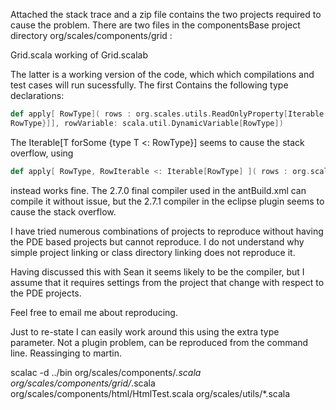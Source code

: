 Attached the stack trace and a zip file contains the two projects required to cause the problem.  There are two files in the componentsBase project directory org/scales/components/grid :  

Grid.scala
working of Grid.scalab

The latter is a working version of the code, which which compilations and test cases will run sucessfully.  The first Contains the following type declarations:
```scala
def apply[ RowType]( rows : org.scales.utils.ReadOnlyProperty[Iterable[T forSome {type T <:
RowType}]], rowVariable: scala.util.DynamicVariable[RowType]) 
```
The Iterable[T forSome {type T <: RowType}] seems to cause the stack overflow, using 
```scala
def apply[ RowType, RowIterable <: Iterable[RowType] ]( rows : org.scales.utils.ReadOnlyProperty[RowIterable], rowVariable: scala.util.DynamicVariable[RowType]) 
```
instead works fine.  The 2.7.0 final compiler used in the antBuild.xml can compile it without issue, but the 2.7.1 compiler in the eclipse plugin seems to cause the stack overflow.

I have tried numerous combinations of projects to reproduce without having the PDE based projects but cannot reproduce.  I do not understand why simple project linking or class directory linking does not reproduce it.

Having discussed this with Sean it seems likely to be the compiler, but I assume that it requires settings from the project that change with respect to the PDE projects.

Feel free to email me about reproducing.

Just to re-state I can easily work around this using the extra type parameter.
Not a plugin problem, can be reproduced from the command line. Reassinging to martin.


scalac -d ../bin org/scales/components/*.scala org/scales/components/grid/*.scala org/scales/components/html/HtmlTest.scala org/scales/utils/*.scala
